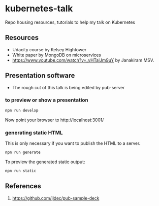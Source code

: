 # kubernetes-talk
Repo housing resources, tutorials to help my talk on Kubernetes

## Resources
  * Udacity course by Kelsey Hightower
  * White paper by MongoDB on microservices
  * https://www.youtube.com/watch?v=_vHTaIJm9uY by Janakiram MSV.

## Presentation software
  * The rough cut of this talk is being edited by pub-server

### to preview or show a presentation

```sh
npm run develop
```

Now point your browser to http://localhost:3001/

### generating static HTML
This is only necessary if you want to publish the HTML to a server.

```sh
npm run generate
```

To preview the generated static output:

```sh
npm run static
```

## References
1. https://github.com/jldec/pub-sample-deck
